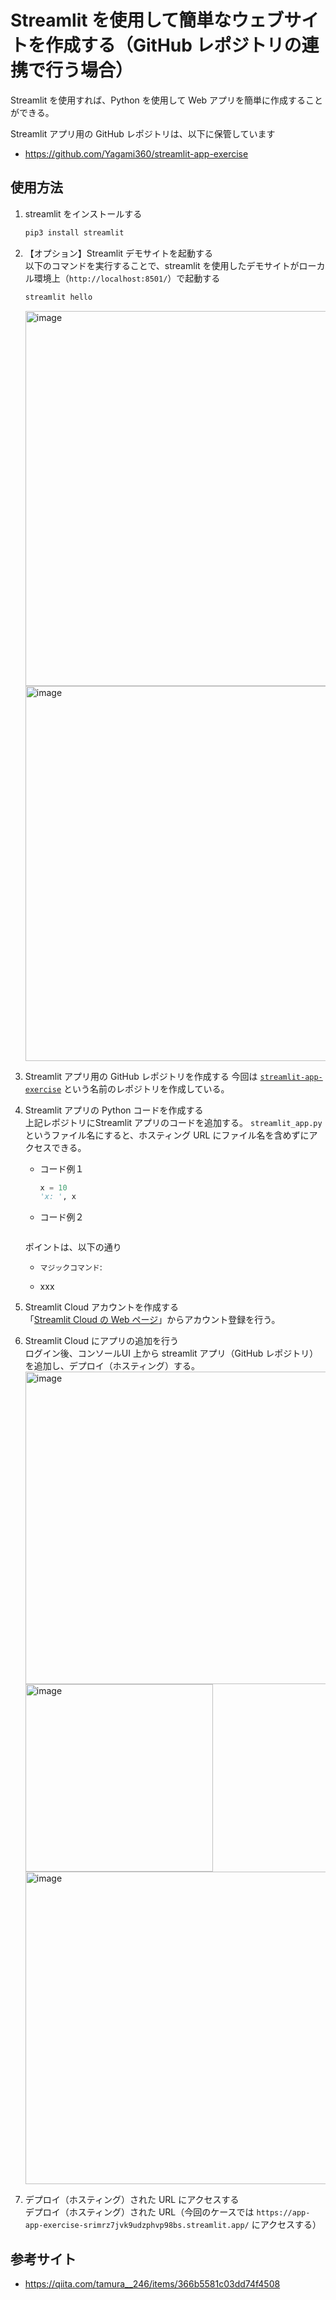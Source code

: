 # Streamlit を使用して簡単なウェブサイトを作成する（GitHub レポジトリの連携で行う場合）

Streamlit を使用すれば、Python を使用して Web アプリを簡単に作成することができる。

Streamlit アプリ用の GitHub レポジトリは、以下に保管しています
- https://github.com/Yagami360/streamlit-app-exercise

## 使用方法

1. streamlit をインストールする<br>
    ```sh
    pip3 install streamlit
    ```

1. 【オプション】Streamlit デモサイトを起動する<br>
    以下のコマンドを実行することで、streamlit を使用したデモサイトがローカル環境上（`http://localhost:8501/`）で起動する
    ```sh
    streamlit hello
    ```
    <img width="600" alt="image" src="https://github.com/Yagami360/ai-product-dev-tips/assets/25688193/f3bc5733-063f-427a-9604-239e130227c9"><br>
    <img width="600" alt="image" src="https://github.com/Yagami360/ai-product-dev-tips/assets/25688193/ed9af929-87f6-49d3-9707-8cdc2ee2b1c9"><br>

1. Streamlit アプリ用の GitHub レポジトリを作成する
    今回は [`streamlit-app-exercise`](https://github.com/Yagami360/streamlit-app-exercise) という名前のレポジトリを作成している。

1. Streamlit アプリの Python コードを作成する<br>
    上記レポジトリにStreamlit アプリのコードを追加する。
    `streamlit_app.py` というファイル名にすると、ホスティング URL にファイル名を含めずにアクセスできる。

    - コード例１
        ```python
        x = 10
        'x: ', x 
        ```

    - コード例２
        ```python
        ```

    ポイントは、以下の通り

    - `マジックコマンド`: 

    - xxx

1. Streamlit Cloud アカウントを作成する<br>
    「[Streamlit Cloud の Web ページ](https://streamlit.io/cloud)」からアカウント登録を行う。<br>

1. Streamlit Cloud にアプリの追加を行う<br>
    ログイン後、コンソールUI 上から streamlit アプリ（GitHub レポジトリ）を追加し、デプロイ（ホスティング）する。
    <img width="500" alt="image" src="https://github.com/Yagami360/ai-product-dev-tips/assets/25688193/b91d7d30-d8e6-4fbe-b2d1-501c290c19c6"><br>
    <img width="300" alt="image" src="https://github.com/Yagami360/ai-product-dev-tips/assets/25688193/3e71b8b5-0efb-416f-91c0-b623f9ae4f41"><br>
    <img width="500" alt="image" src="https://github.com/Yagami360/ai-product-dev-tips/assets/25688193/792e9e99-437d-47e5-a034-24e15ea21bec"><br>

1. デプロイ（ホスティング）された URL にアクセスする<br>
    デプロイ（ホスティング）された URL（今回のケースでは `https://app-app-exercise-srimrz7jvk9udzphvp98bs.streamlit.app/` にアクセスする）

## 参考サイト

- https://qiita.com/tamura__246/items/366b5581c03dd74f4508

